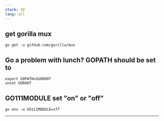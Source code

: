```yaml
---
stack: GO
lang: all
---
```


## get gorilla mux
```
go get -u github.com/gorilla/mux
```

## Go a problem with lunch? GOPATH should be set to
```
export GOPATH=$GOROOT
unset GOROOT
```

##  GO111MODULE set "on" or "off"
```
go env -w GO111MODULE=off
```

---